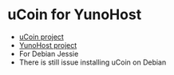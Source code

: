 # uCoin for YunoHost

* [uCoin project](http://ucoin.io)
* [YunoHost project](https://yunohost.org/#/)
* For Debian Jessie
* There is still issue installing uCoin on Debian
